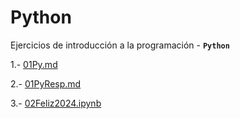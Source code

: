 # Python
Ejercicios de introducción a la programación - **`Python`**

1.- [01Py.md](https://github.com/SR1Agrupo/Python/blob/main/01Py.md)

2.- [01PyResp.md](https://github.com/SR1Agrupo/Python/blob/main/01PyResp.md)

3.- [02Feliz2024.ipynb](https://github.com/SR1Agrupo/Python/blob/main/02Feliz2024.ipynb)

